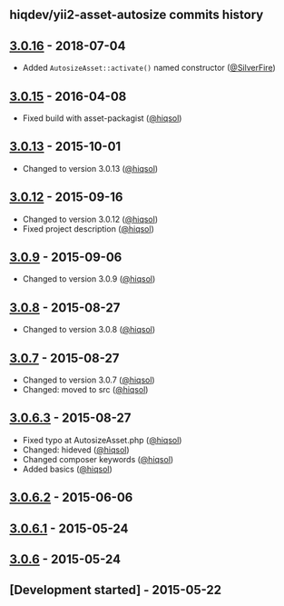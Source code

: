 hiqdev/yii2-asset-autosize commits history
------------------------------------------

## [3.0.16] - 2018-07-04

- Added `AutosizeAsset::activate()` named constructor ([@SilverFire])

## [3.0.15] - 2016-04-08

- Fixed build with asset-packagist ([@hiqsol])

## [3.0.13] - 2015-10-01

- Changed to version 3.0.13 ([@hiqsol])

## [3.0.12] - 2015-09-16

- Changed to version 3.0.12 ([@hiqsol])
- Fixed project description ([@hiqsol])

## [3.0.9] - 2015-09-06

- Changed to version 3.0.9 ([@hiqsol])

## [3.0.8] - 2015-08-27

- Changed to version 3.0.8 ([@hiqsol])

## [3.0.7] - 2015-08-27

- Changed to version 3.0.7 ([@hiqsol])
- Changed: moved to src ([@hiqsol])

## [3.0.6.3] - 2015-08-27

- Fixed typo at AutosizeAsset.php ([@hiqsol])
- Changed: hideved ([@hiqsol])
- Changed composer keywords ([@hiqsol])
- Added basics ([@hiqsol])

## [3.0.6.2] - 2015-06-06

## [3.0.6.1] - 2015-05-24

## [3.0.6] - 2015-05-24

## [Development started] - 2015-05-22

[@hiqsol]: https://github.com/hiqsol
[sol@hiqdev.com]: https://github.com/hiqsol
[@SilverFire]: https://github.com/SilverFire
[d.naumenko.a@gmail.com]: https://github.com/SilverFire
[@tafid]: https://github.com/tafid
[andreyklochok@gmail.com]: https://github.com/tafid
[@BladeRoot]: https://github.com/BladeRoot
[bladeroot@gmail.com]: https://github.com/BladeRoot
[Under development]: https://github.com/hiqdev/yii2-asset-autosize/compare/3.0.15...HEAD
[3.0.15]: https://github.com/hiqdev/yii2-asset-autosize/compare/3.0.13...3.0.15
[3.0.13]: https://github.com/hiqdev/yii2-asset-autosize/compare/3.0.12...3.0.13
[3.0.12]: https://github.com/hiqdev/yii2-asset-autosize/compare/3.0.9...3.0.12
[3.0.9]: https://github.com/hiqdev/yii2-asset-autosize/compare/3.0.8...3.0.9
[3.0.8]: https://github.com/hiqdev/yii2-asset-autosize/compare/3.0.7...3.0.8
[3.0.7]: https://github.com/hiqdev/yii2-asset-autosize/compare/3.0.6.3...3.0.7
[3.0.6.3]: https://github.com/hiqdev/yii2-asset-autosize/compare/3.0.6.2...3.0.6.3
[3.0.6.2]: https://github.com/hiqdev/yii2-asset-autosize/compare/3.0.6.1...3.0.6.2
[3.0.6.1]: https://github.com/hiqdev/yii2-asset-autosize/compare/3.0.6...3.0.6.1
[3.0.6]: https://github.com/hiqdev/yii2-asset-autosize/releases/tag/3.0.6
[3.0.16]: https://github.com/hiqdev/yii2-asset-autosize/compare/3.0.15...3.0.16
